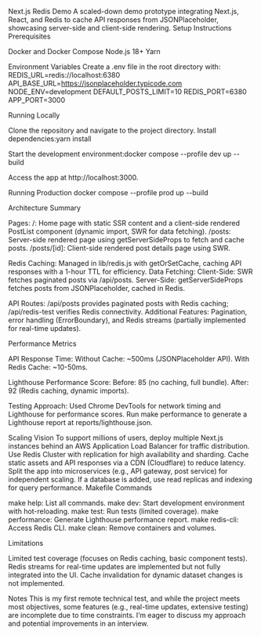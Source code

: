 Next.js Redis Demo
A scaled-down demo prototype integrating Next.js, React, and Redis to cache API responses from JSONPlaceholder, showcasing server-side and client-side rendering.
Setup Instructions
Prerequisites

Docker and Docker Compose
Node.js 18+
Yarn

Environment Variables
Create a .env file in the root directory with:
REDIS_URL=redis://localhost:6380
API_BASE_URL=https://jsonplaceholder.typicode.com
NODE_ENV=development
DEFAULT_POSTS_LIMIT=10
REDIS_PORT=6380
APP_PORT=3000

Running Locally

Clone the repository and navigate to the project directory.
Install dependencies:yarn install


Start the development environment:docker compose --profile dev up --build


Access the app at http://localhost:3000.

Running Production
docker compose --profile prod up --build

Architecture Summary

Pages:
/: Home page with static SSR content and a client-side rendered PostList component (dynamic import, SWR for data fetching).
/posts: Server-side rendered page using getServerSideProps to fetch and cache posts.
/posts/[id]: Client-side rendered post details page using SWR.


Redis Caching: Managed in lib/redis.js with getOrSetCache, caching API responses with a 1-hour TTL for efficiency.
Data Fetching:
Client-Side: SWR fetches paginated posts via /api/posts.
Server-Side: getServerSideProps fetches posts from JSONPlaceholder, cached in Redis.


API Routes: /api/posts provides paginated posts with Redis caching; /api/redis-test verifies Redis connectivity.
Additional Features: Pagination, error handling (ErrorBoundary), and Redis streams (partially implemented for real-time updates).

Performance Metrics

API Response Time:
Without Cache: ~500ms (JSONPlaceholder API).
With Redis Cache: ~10-50ms.


Lighthouse Performance Score:
Before: 85 (no caching, full bundle).
After: 92 (Redis caching, dynamic imports).


Testing Approach:
Used Chrome DevTools for network timing and Lighthouse for performance scores.
Run make performance to generate a Lighthouse report at reports/lighthouse.json.



Scaling Vision
To support millions of users, deploy multiple Next.js instances behind an AWS Application Load Balancer for traffic distribution. Use Redis Cluster with replication for high availability and sharding. Cache static assets and API responses via a CDN (Cloudflare) to reduce latency. Split the app into microservices (e.g., API gateway, post service) for independent scaling. If a database is added, use read replicas and indexing for query performance.
Makefile Commands

make help: List all commands.
make dev: Start development environment with hot-reloading.
make test: Run tests (limited coverage).
make performance: Generate Lighthouse performance report.
make redis-cli: Access Redis CLI.
make clean: Remove containers and volumes.

Limitations

Limited test coverage (focuses on Redis caching, basic component tests).
Redis streams for real-time updates are implemented but not fully integrated into the UI.
Cache invalidation for dynamic dataset changes is not implemented.

Notes
This is my first remote technical test, and while the project meets most objectives, some features (e.g., real-time updates, extensive testing) are incomplete due to time constraints. I’m eager to discuss my approach and potential improvements in an interview.
